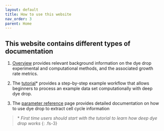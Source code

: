 ```yaml
---
layout: default
title: How to use this website
nav_order: 3
parent: Home
---
```


## This website contains different types of documentation


1. [Overview](./overview/) provides relevant background information on the dye drop experimental and computational methods, and the associated growth rate metrics.


2. The [tutorial](./tutorial/)\* provides a step-by-step example workflow that allows beginners to process an example data set computationally with deep dye drop.

3. The [parameter reference](./parameters.html) page provides detailed documentation on how to use dye drop to extract cell cycle information


 >\* *First time users should start with the tutorial to learn how deep dye drop works*
{: .fs-3}